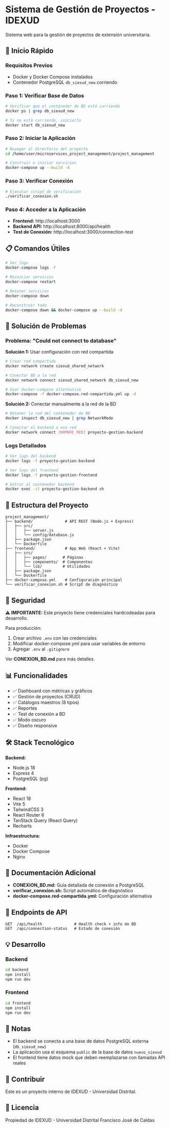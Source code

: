 # Sistema de Gestión de Proyectos - IDEXUD

Sistema web para la gestión de proyectos de extensión universitaria.

## 🚀 Inicio Rápido

### Requisitos Previos
- Docker y Docker Compose instalados
- Contenedor PostgreSQL `db_siexud_new` corriendo

### Paso 1: Verificar Base de Datos

```bash
# Verificar que el contenedor de BD está corriendo
docker ps | grep db_siexud_new

# Si no está corriendo, iniciarlo
docker start db_siexud_new
```

### Paso 2: Iniciar la Aplicación

```bash
# Navegar al directorio del proyecto
cd /home/user/microservices_project_management/project_management

# Construir e iniciar servicios
docker-compose up --build -d
```

### Paso 3: Verificar Conexión

```bash
# Ejecutar script de verificación
./verificar_conexion.sh
```

### Paso 4: Acceder a la Aplicación

- **Frontend:** http://localhost:3000
- **Backend API:** http://localhost:8000/api/health
- **Test de Conexión:** http://localhost:3000/connection-test

## 📋 Comandos Útiles

```bash
# Ver logs
docker-compose logs -f

# Reiniciar servicios
docker-compose restart

# Detener servicios
docker-compose down

# Reconstruir todo
docker-compose down && docker-compose up --build -d
```

## 🔧 Solución de Problemas

### Problema: "Could not connect to database"

**Solución 1:** Usar configuración con red compartida

```bash
# Crear red compartida
docker network create siexud_shared_network

# Conectar BD a la red
docker network connect siexud_shared_network db_siexud_new

# Usar docker-compose alternativo
docker-compose -f docker-compose.red-compartida.yml up -d
```

**Solución 2:** Conectar manualmente a la red de la BD

```bash
# Obtener la red del contenedor de BD
docker inspect db_siexud_new | grep NetworkMode

# Conectar el backend a esa red
docker network connect [NOMBRE_RED] proyecto-gestion-backend
```

### Logs Detallados

```bash
# Ver logs del backend
docker logs -f proyecto-gestion-backend

# Ver logs del frontend
docker logs -f proyecto-gestion-frontend

# Entrar al contenedor backend
docker exec -it proyecto-gestion-backend sh
```

## 📁 Estructura del Proyecto

```
project_management/
├── backend/              # API REST (Node.js + Express)
│   ├── src/
│   │   ├── server.js
│   │   └── config/database.js
│   ├── package.json
│   └── Dockerfile
├── frontend/             # App Web (React + Vite)
│   ├── src/
│   │   ├── pages/       # Páginas
│   │   ├── components/  # Componentes
│   │   └── lib/         # Utilidades
│   ├── package.json
│   └── Dockerfile
├── docker-compose.yml    # Configuración principal
└── verificar_conexion.sh # Script de diagnóstico
```

## 🔐 Seguridad

⚠️ **IMPORTANTE:** Este proyecto tiene credenciales hardcodeadas para desarrollo.

Para producción:
1. Crear archivo `.env` con las credenciales
2. Modificar docker-compose.yml para usar variables de entorno
3. Agregar `.env` al `.gitignore`

Ver **CONEXION_BD.md** para más detalles.

## 📊 Funcionalidades

- ✅ Dashboard con métricas y gráficos
- ✅ Gestión de proyectos (CRUD)
- ✅ Catálogos maestros (8 tipos)
- ✅ Reportes
- ✅ Test de conexión a BD
- ✅ Modo oscuro
- ✅ Diseño responsive

## 🛠️ Stack Tecnológico

**Backend:**
- Node.js 18
- Express 4
- PostgreSQL (pg)

**Frontend:**
- React 18
- Vite 5
- TailwindCSS 3
- React Router 6
- TanStack Query (React Query)
- Recharts

**Infraestructura:**
- Docker
- Docker Compose
- Nginx

## 📖 Documentación Adicional

- **CONEXION_BD.md:** Guía detallada de conexión a PostgreSQL
- **verificar_conexion.sh:** Script automático de diagnóstico
- **docker-compose.red-compartida.yml:** Configuración alternativa

## 🔗 Endpoints de API

```
GET  /api/health              # Health check + info de BD
GET  /api/connection-status   # Estado de conexión
```

## 💡 Desarrollo

### Backend

```bash
cd backend
npm install
npm run dev
```

### Frontend

```bash
cd frontend
npm install
npm run dev
```

## 📝 Notas

- El backend se conecta a una base de datos PostgreSQL externa (`db_siexud_new`)
- La aplicación usa el esquema `public` de la base de datos `nuevo_siexud`
- El frontend tiene datos mock que deben reemplazarse con llamadas API reales

## 🤝 Contribuir

Este es un proyecto interno de IDEXUD - Universidad Distrital.

## 📄 Licencia

Propiedad de IDEXUD - Universidad Distrital Francisco José de Caldas
